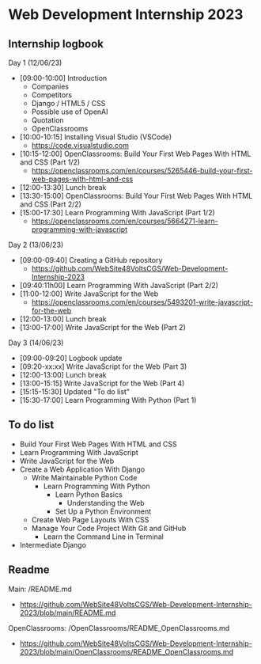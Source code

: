 # Web Development Internship 2023

## Internship logbook

Day 1 (12/06/23)
- [09:00-10:00] Introduction
    - Companies
    - Competitors
    - Django / HTML5 / CSS
    - Possible use of OpenAI
    - Quotation
    - OpenClassrooms
- [10:00-10:15] Installing Visual Studio (VSCode)
    - https://code.visualstudio.com
- [10:15-12:00] OpenClassrooms: Build Your First Web Pages With HTML and CSS (Part 1/2)
    - https://openclassrooms.com/en/courses/5265446-build-your-first-web-pages-with-html-and-css
- [12:00-13:30] Lunch break
- [13:30-15:00] OpenClassrooms: Build Your First Web Pages With HTML and CSS (Part 2/2)
- [15:00-17:30] Learn Programming With JavaScript (Part 1/2)
    - https://openclassrooms.com/en/courses/5664271-learn-programming-with-javascript

Day 2 (13/06/23)
- [09:00-09:40] Creating a GitHub repository
    - https://github.com/WebSite48VoltsCGS/Web-Development-Internship-2023
- [09:40:11h00]  Learn Programming With JavaScript (Part 2/2)
- [11:00-12:00] Write JavaScript for the Web
    - https://openclassrooms.com/en/courses/5493201-write-javascript-for-the-web
- [12:00-13:00] Lunch break
- [13:00-17:00] Write JavaScript for the Web (Part 2)

Day 3 (14/06/23)
- [09:00-09:20] Logbook update
- [09:20-xx:xx] Write JavaScript for the Web (Part 3)
- [12:00-13:00] Lunch break
- [13:00-15:15] Write JavaScript for the Web (Part 4)
- [15:15-15:30] Updated "To do list"
- [15:30-17:00] Learn Programming With Python (Part 1)

## To do list
- Build Your First Web Pages With HTML and CSS
- Learn Programming With JavaScript
- Write JavaScript for the Web
- Create a Web Application With Django
    - Write Maintainable Python Code
        - Learn Programming With Python
            - Learn Python Basics
                - Understanding the Web
            - Set Up a Python Environment
    - Create Web Page Layouts With CSS
    - Manage Your Code Project With Git and GitHub
        - Learn the Command Line in Terminal
- Intermediate Django

## Readme

Main: /README.md
- https://github.com/WebSite48VoltsCGS/Web-Development-Internship-2023/blob/main/README.md

OpenClassrooms: /OpenClassrooms/README_OpenClassrooms.md
- https://github.com/WebSite48VoltsCGS/Web-Development-Internship-2023/blob/main/OpenClassrooms/README_OpenClassrooms.md
